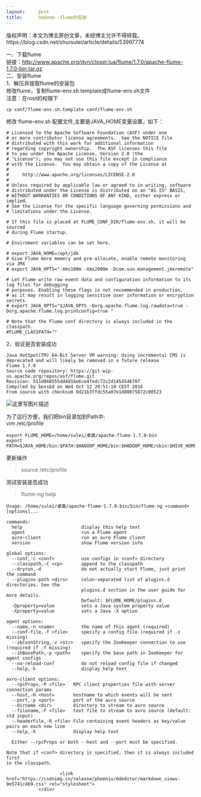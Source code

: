 ```yaml
---
layout:     post
title:      hadoop--flume的安装
---
```

<div id="article_content" class="article_content clearfix csdn-tracking-statistics" data-pid="blog" data-mod="popu_307" data-dsm="post">
								<div class="article-copyright">
					版权声明：本文为博主原创文章，未经博主允许不得转载。					https://blog.csdn.net/shursulei/article/details/53997774				</div>
								            <div id="content_views" class="markdown_views prism-atom-one-dark">
							<!-- flowchart 箭头图标 勿删 -->
							<svg xmlns="http://www.w3.org/2000/svg" style="display: none;"><path stroke-linecap="round" d="M5,0 0,2.5 5,5z" id="raphael-marker-block" style="-webkit-tap-highlight-color: rgba(0, 0, 0, 0);"></path></svg>
							<p>一、下载flume <br>
链接：<a href="http://www.apache.org/dyn/closer.lua/flume/1.7.0/apache-flume-1.7.0-bin.tar.gz" rel="nofollow">http://www.apache.org/dyn/closer.lua/flume/1.7.0/apache-flume-1.7.0-bin.tar.gz</a> <br>
二、安装flume <br>
1、解压并提取flume的安装包 <br>
修改flume，复制flume-env.sh.template成flume-env.sh文件 <br>
注意：在root的权限下</p>



<pre class="prettyprint"><code class=" hljs avrasm"><span class="hljs-keyword">cp</span> conf/flume-env<span class="hljs-preprocessor">.sh</span><span class="hljs-preprocessor">.template</span> conf/flume-env<span class="hljs-preprocessor">.sh</span></code></pre>

<p>修改 flume-env.sh 配置文件,主要是JAVA_HOME变量设置，如下：</p>



<pre class="prettyprint"><code class=" hljs vala"><span class="hljs-preprocessor"># Licensed to the Apache Software Foundation (ASF) under one</span>
<span class="hljs-preprocessor"># or more contributor license agreements.  See the NOTICE file</span>
<span class="hljs-preprocessor"># distributed with this work for additional information</span>
<span class="hljs-preprocessor"># regarding copyright ownership.  The ASF licenses this file</span>
<span class="hljs-preprocessor"># to you under the Apache License, Version 2.0 (the</span>
<span class="hljs-preprocessor"># "License"); you may not use this file except in compliance</span>
<span class="hljs-preprocessor"># with the License.  You may obtain a copy of the License at</span>
<span class="hljs-preprocessor">#</span>
<span class="hljs-preprocessor">#     http://www.apache.org/licenses/LICENSE-2.0</span>
<span class="hljs-preprocessor">#</span>
<span class="hljs-preprocessor"># Unless required by applicable law or agreed to in writing, software</span>
<span class="hljs-preprocessor"># distributed under the License is distributed on an "AS IS" BASIS,</span>
<span class="hljs-preprocessor"># WITHOUT WARRANTIES OR CONDITIONS OF ANY KIND, either express or implied.</span>
<span class="hljs-preprocessor"># See the License for the specific language governing permissions and</span>
<span class="hljs-preprocessor"># limitations under the License.</span>

<span class="hljs-preprocessor"># If this file is placed at FLUME_CONF_DIR/flume-env.sh, it will be sourced</span>
<span class="hljs-preprocessor"># during Flume startup.</span>

<span class="hljs-preprocessor"># Enviroment variables can be set here.</span>

<span class="hljs-preprocessor"># export JAVA_HOME=/opt/jdk</span>
<span class="hljs-preprocessor"># Give Flume more memory and pre-allocate, enable remote monitoring via JMX</span>
<span class="hljs-preprocessor"># export JAVA_OPTS="-Xms100m -Xmx2000m -Dcom.sun.management.jmxremote"</span>

<span class="hljs-preprocessor"># Let Flume write raw event data and configuration information to its log files for debugging</span>
<span class="hljs-preprocessor"># purposes. Enabling these flags is not recommended in production,</span>
<span class="hljs-preprocessor"># as it may result in logging sensitive user information or encryption secrets.</span>
<span class="hljs-preprocessor"># export JAVA_OPTS="$JAVA_OPTS -Dorg.apache.flume.log.rawdata=true -Dorg.apache.flume.log.printconfig=true "</span>

<span class="hljs-preprocessor"># Note that the Flume conf directory is always included in the classpath.</span>
<span class="hljs-preprocessor">#FLUME_CLASSPATH=""</span></code></pre>

<p>2、验证是否安装成功</p>



<pre class="prettyprint"><code class=" hljs oxygene">Java HotSpot(TM) <span class="hljs-number">64</span>-Bit Server VM warning: <span class="hljs-keyword">Using</span> incremental CMS <span class="hljs-keyword">is</span> <span class="hljs-keyword">deprecated</span> <span class="hljs-keyword">and</span> will likely be removed <span class="hljs-keyword">in</span> a <span class="hljs-keyword">future</span> release
Flume <span class="hljs-number">1.7</span>.<span class="hljs-number">0</span>
Source code repository: https:<span class="hljs-comment">//git-wip-us.apache.org/repos/asf/flume.git</span>
Revision: <span class="hljs-number">511</span>d868555dd4d16e6ce4fedc72c2d1454546707
Compiled <span class="hljs-keyword">by</span> bessbd <span class="hljs-keyword">on</span> Wed Oct <span class="hljs-number">12</span> <span class="hljs-number">20</span>:<span class="hljs-number">51</span>:<span class="hljs-number">10</span> CEST <span class="hljs-number">2016</span>
<span class="hljs-keyword">From</span> source <span class="hljs-keyword">with</span> checksum <span class="hljs-number">0</span>d21b3ffdc55a07e1d08875872c00523
</code></pre>

<p><img src="https://img-blog.csdn.net/20170103204400607?watermark/2/text/aHR0cDovL2Jsb2cuY3Nkbi5uZXQvc2h1cnN1bGVp/font/5a6L5L2T/fontsize/400/fill/I0JBQkFCMA==/dissolve/70/gravity/SouthEast" alt="这里写图片描述" title=""></p>

<p>为了运行方便，我们把bin目录加到Path中: <br>
vim /etc/profile</p>



<pre class="prettyprint"><code class=" hljs bash"><span class="hljs-keyword">export</span> FLUME_HOME=/home/sulei/桌面/apache-flume-<span class="hljs-number">1.7</span>.<span class="hljs-number">0</span>-bin
<span class="hljs-keyword">export</span> PATH=<span class="hljs-variable">$JAVA_HOME</span>/bin:<span class="hljs-variable">$PATH</span>:<span class="hljs-variable">$HADOOP_HOME</span>/bin:<span class="hljs-variable">$HADOOP_HOME</span>/sbin:<span class="hljs-variable">$HIVE_HOME</span>/bin:<span class="hljs-variable">$HBASE_HOME</span>/bin:<span class="hljs-variable">$FLUME_HOME</span>/bin
</code></pre>

<p>更新操作</p>

<blockquote>
  <p>source /etc/profile</p>
</blockquote>

<p>测试安装是否成功</p>

<blockquote>
  <p>flume-ng help</p>
</blockquote>



<pre class="prettyprint"><code class=" hljs http"><span class="hljs-attribute">Usage</span>: <span class="hljs-string">/home/sulei/桌面/apache-flume-1.7.0-bin/bin/flume-ng &lt;command&gt; [options]...</span>

<span class="lasso">commands:
  help                      display this help text
  agent                     run a Flume agent
  avro<span class="hljs-attribute">-client</span>               run an avro Flume client
  version                   show Flume version info

<span class="hljs-built_in">global</span> options:
  <span class="hljs-subst">--</span>conf,<span class="hljs-attribute">-c</span> <span class="hljs-subst">&lt;</span>conf<span class="hljs-subst">&gt;</span>          use configs <span class="hljs-keyword">in</span> <span class="hljs-subst">&lt;</span>conf<span class="hljs-subst">&gt;</span> directory
  <span class="hljs-subst">--</span>classpath,<span class="hljs-attribute">-C</span> <span class="hljs-subst">&lt;</span>cp<span class="hljs-subst">&gt;</span>       append <span class="hljs-keyword">to</span> the classpath
  <span class="hljs-subst">--</span>dryrun,<span class="hljs-attribute">-d</span>               <span class="hljs-keyword">do</span> <span class="hljs-literal">not</span> actually start Flume, just print the command
  <span class="hljs-subst">--</span>plugins<span class="hljs-attribute">-path</span> <span class="hljs-subst">&lt;</span>dirs<span class="hljs-subst">&gt;</span>     colon<span class="hljs-attribute">-separated</span> <span class="hljs-built_in">list</span> of plugins<span class="hljs-built_in">.</span>d directories<span class="hljs-built_in">.</span> See the
                            plugins<span class="hljs-built_in">.</span>d section <span class="hljs-keyword">in</span> the user guide for more details<span class="hljs-built_in">.</span>
                            Default: <span class="hljs-variable">$FLUME_HOME</span>/plugins<span class="hljs-built_in">.</span>d
  <span class="hljs-attribute">-Dproperty</span><span class="hljs-subst">=</span>value          sets a Java system property value
  <span class="hljs-attribute">-Xproperty</span><span class="hljs-subst">=</span>value          sets a Java <span class="hljs-attribute">-X</span> option

agent options:
  <span class="hljs-subst">--</span>name,<span class="hljs-attribute">-n</span> <span class="hljs-subst">&lt;</span>name<span class="hljs-subst">&gt;</span>          the name of this agent (required)
  <span class="hljs-subst">--</span>conf<span class="hljs-attribute">-file</span>,<span class="hljs-attribute">-f</span> <span class="hljs-subst">&lt;</span>file<span class="hljs-subst">&gt;</span>     specify a config file (required <span class="hljs-keyword">if</span> <span class="hljs-attribute">-z</span> missing)
  <span class="hljs-subst">--</span>zkConnString,<span class="hljs-attribute">-z</span> <span class="hljs-subst">&lt;</span>str<span class="hljs-subst">&gt;</span>   specify the ZooKeeper connection <span class="hljs-keyword">to</span> use (required <span class="hljs-keyword">if</span> <span class="hljs-attribute">-f</span> missing)
  <span class="hljs-subst">--</span>zkBasePath,<span class="hljs-attribute">-p</span> <span class="hljs-subst">&lt;</span>path<span class="hljs-subst">&gt;</span>    specify the base path <span class="hljs-keyword">in</span> ZooKeeper for agent configs
  <span class="hljs-subst">--</span>no<span class="hljs-attribute">-reload</span><span class="hljs-attribute">-conf</span>          <span class="hljs-keyword">do</span> <span class="hljs-literal">not</span> reload config file <span class="hljs-keyword">if</span> changed
  <span class="hljs-subst">--</span>help,<span class="hljs-attribute">-h</span>                 display help text

avro<span class="hljs-attribute">-client</span> options:
  <span class="hljs-subst">--</span>rpcProps,<span class="hljs-attribute">-P</span> <span class="hljs-subst">&lt;</span>file<span class="hljs-subst">&gt;</span>   RPC client properties file <span class="hljs-keyword">with</span> server connection <span class="hljs-keyword">params</span>
  <span class="hljs-subst">--</span>host,<span class="hljs-attribute">-H</span> <span class="hljs-subst">&lt;</span>host<span class="hljs-subst">&gt;</span>       hostname <span class="hljs-keyword">to</span> which events will be sent
  <span class="hljs-subst">--</span>port,<span class="hljs-attribute">-p</span> <span class="hljs-subst">&lt;</span>port<span class="hljs-subst">&gt;</span>       port of the avro source
  <span class="hljs-subst">--</span>dirname <span class="hljs-subst">&lt;</span>dir<span class="hljs-subst">&gt;</span>        directory <span class="hljs-keyword">to</span> stream <span class="hljs-keyword">to</span> avro source
  <span class="hljs-subst">--</span>filename,<span class="hljs-attribute">-F</span> <span class="hljs-subst">&lt;</span>file<span class="hljs-subst">&gt;</span>   text file <span class="hljs-keyword">to</span> stream <span class="hljs-keyword">to</span> avro source (default: std input)
  <span class="hljs-subst">--</span>headerFile,<span class="hljs-attribute">-R</span> <span class="hljs-subst">&lt;</span>file<span class="hljs-subst">&gt;</span> File containing event headers as key/value pairs <span class="hljs-keyword">on</span> each <span class="hljs-literal">new</span> line
  <span class="hljs-subst">--</span>help,<span class="hljs-attribute">-h</span>              display help text

  Either <span class="hljs-subst">--</span>rpcProps <span class="hljs-literal">or</span> both <span class="hljs-subst">--</span>host <span class="hljs-literal">and</span> <span class="hljs-subst">--</span>port must be specified<span class="hljs-built_in">.</span>

Note that <span class="hljs-keyword">if</span> <span class="hljs-subst">&lt;</span>conf<span class="hljs-subst">&gt;</span> directory is specified, then it is always included first
<span class="hljs-keyword">in</span> the classpath<span class="hljs-built_in">.</span></span></code></pre>            </div>
						<link href="https://csdnimg.cn/release/phoenix/mdeditor/markdown_views-9e5741c4b9.css" rel="stylesheet">
                </div>